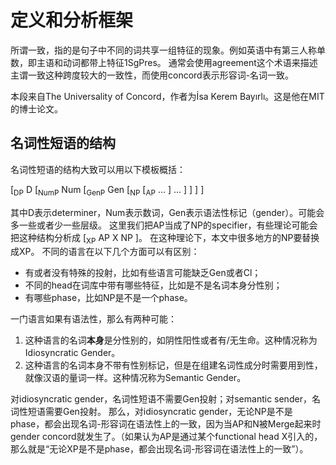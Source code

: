 # 定义和分析框架

所谓一致，指的是句子中不同的词共享一组特征的现象。例如英语中有第三人称单数，即主语和动词都带上特征1SgPres。
通常会使用agreement这个术语来描述主谓一致这种跨度较大的一致性，而使用concord表示形容词-名词一致。

本段来自The Universality of Concord，作者为İsa Kerem Bayırlı。这是他在MIT的博士论文。

## 名词性短语的结构

名词性短语的结构大致可以用以下模板概括：

[<sub>DP</sub> D [<sub>NumP</sub> Num [<sub>GenP</sub> Gen [<sub>NP</sub> [<sub>AP</sub> ... ] ... ] ] ] ]

其中D表示determiner，Num表示数词，Gen表示语法性标记（gender）。可能会多一些或者少一些层级。
这里我们把AP当成了NP的specifier，有些理论可能会把这种结构分析成
[<sub>XP</sub> AP X NP ]。
在这种理论下，本文中很多地方的NP要替换成XP。
不同的语言在以下几个方面可以有区别：

- 有或者没有特殊的投射，比如有些语言可能缺乏Gen或者Cl；
- 不同的head在词库中带有哪些特征，比如是不是名词本身分性别；
- 有哪些phase，比如NP是不是一个phase。

一门语言如果有语法性，那么有两种可能：

1. 这种语言的名词**本身**是分性别的，如阴性阳性或者有/无生命。这种情况称为Idiosyncratic Gender。
2. 这种语言的名词本身不带有性别标记，但是在组建名词性成分时需要用到性，就像汉语的量词一样。这种情况称为Semantic Gender。

对idiosyncratic gender，名词性短语不需要Gen投射；对semantic sender，名词性短语需要Gen投射。
那么，对idiosyncratic gender，无论NP是不是phase，都会出现名词-形容词在语法性上的一致，因为当AP和N被Merge起来时gender concord就发生了。（如果认为AP是通过某个functional head X引入的，那么就是“无论XP是不是phase，都会出现名词-形容词在语法性上的一致”）。
